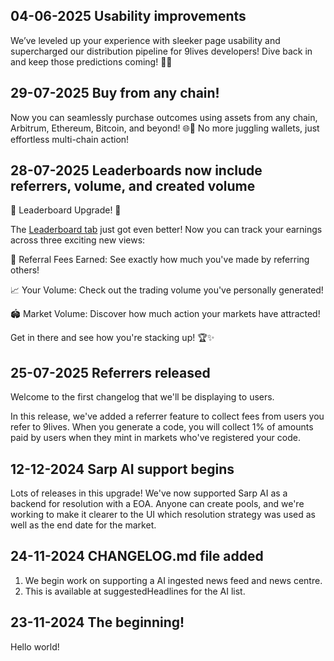 ## 04-06-2025 Usability improvements

We’ve leveled up your experience with sleeker page usability and supercharged our
distribution pipeline for 9lives developers! Dive back in and keep those predictions
coming! 🚀✨

## 29-07-2025 Buy from any chain!

Now you can seamlessly purchase outcomes using assets from any chain, Arbitrum, Ethereum,
Bitcoin, and beyond! 🌐💸 No more juggling wallets, just effortless multi-chain action!

## 28-07-2025 Leaderboards now include referrers, volume, and created volume

🚀 Leaderboard Upgrade! 🎉

The [Leaderboard tab](https://9lives.so/leaderboard) just got even better! Now you can
track your earnings across three exciting new views:

💸 Referral Fees Earned: See exactly how much you've made by referring others!

📈 Your Volume: Check out the trading volume you've personally generated!

🏟️ Market Volume: Discover how much action your markets have attracted!

Get in there and see how you're stacking up! 🏆✨

## 25-07-2025 Referrers released

Welcome to the first changelog that we'll be displaying to users.

In this release, we've added a referrer feature to collect fees from users you refer to
9lives. When you generate a code, you will collect 1% of amounts paid by users when they
mint in markets who've registered your code.

## 12-12-2024 Sarp AI support begins

Lots of releases in this upgrade! We've now supported Sarp AI as a backend for resolution
with a EOA. Anyone can create pools, and we're working to make it clearer to the UI which
resolution strategy was used as well as the end date for the market.

## 24-11-2024 CHANGELOG.md file added

1. We begin work on supporting a AI ingested news feed and news centre.
2. This is available at suggestedHeadlines for the AI list.

## 23-11-2024 The beginning!

Hello world!
